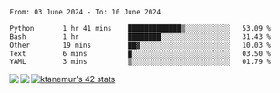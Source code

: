 <!--START_SECTION:waka-->

```txt
From: 03 June 2024 - To: 10 June 2024

Python       1 hr 41 mins    █████████████▒░░░░░░░░░░░   53.09 %
Bash         1 hr            ████████░░░░░░░░░░░░░░░░░   31.43 %
Other        19 mins         ██▓░░░░░░░░░░░░░░░░░░░░░░   10.03 %
Text         6 mins          █░░░░░░░░░░░░░░░░░░░░░░░░   03.50 %
YAML         3 mins          ▒░░░░░░░░░░░░░░░░░░░░░░░░   01.79 %
```

<!--END_SECTION:waka-->
<a href="https://github.com/anuraghazra/github-readme-stats">
  <img align="left" src="https://github-readme-stats.vercel.app/api?username=Tanesan&count_private=true&show_icons=true" />
<img align="left" src="https://github-readme-stats.vercel.app/api/top-langs/?username=Tanesan" />
</a>

[![ktanemur's 42 stats](https://badge42.vercel.app/api/v2/cl1wslf6s002109l771rng2w8/stats?cursusId=21&coalitionId=62)](https://github.com/JaeSeoKim/badge42)
